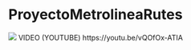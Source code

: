 # ProyectoMetrolineaRutes

<img src="./poster.jpg" />
 VIDEO (YOUTUBE)
 https://youtu.be/vQOfOx-ATIA
